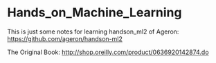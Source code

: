 # Hands_on_Machine_Learning
This is just some notes for learning handson_ml2 of Ageron:
https://github.com/ageron/handson-ml2

The Original Book: 
http://shop.oreilly.com/product/0636920142874.do
